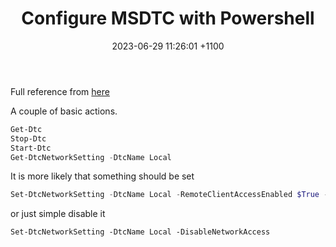 ﻿---
layout: post
title: Configure MSDTC with Powershell
date: 2023-06-29 11:26:01 +1100
categories: note
---

Full reference from [here](https://learn.microsoft.com/en-us/powershell/module/msdtc/set-dtcnetworksetting?view=windowsserver2022-ps)

A couple of basic actions.
```powershell
Get-Dtc
Stop-Dtc
Start-Dtc
Get-DtcNetworkSetting -DtcName Local
```

It is more likely that something should be set

```powershell
Set-DtcNetworkSetting -DtcName Local -RemoteClientAccessEnabled $True -RemoteAdministrationAccessEnabled $False -InboundTransactionsEnabled $True -OutboundTransactionsEnabled $True -AuthenticationLevel NoAuth  -XATransactionsEnabled $True -LUTransactionsEnabled $True
```

or just simple disable it

```
Set-DtcNetworkSetting -DtcName Local -DisableNetworkAccess
```